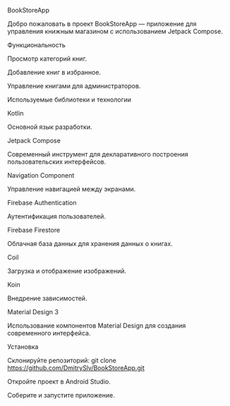 BookStoreApp

Добро пожаловать в проект BookStoreApp — приложение для управления книжным магазином с использованием Jetpack Compose.

Функциональность

Просмотр категорий книг.

Добавление книг в избранное.

Управление книгами для администраторов.

Используемые библиотеки и технологии

Kotlin

Основной язык разработки.

Jetpack Compose

Современный инструмент для декларативного построения пользовательских интерфейсов.

Navigation Component

Управление навигацией между экранами.

Firebase Authentication

Аутентификация пользователей.

Firebase Firestore

Облачная база данных для хранения данных о книгах.

Coil

Загрузка и отображение изображений.

Koin

Внедрение зависимостей.

Material Design 3

Использование компонентов Material Design для создания современного интерфейса.

Установка

Склонируйте репозиторий: git clone https://github.com/DmitrySlv/BookStoreApp.git

Откройте проект в Android Studio.

Соберите и запустите приложение.
